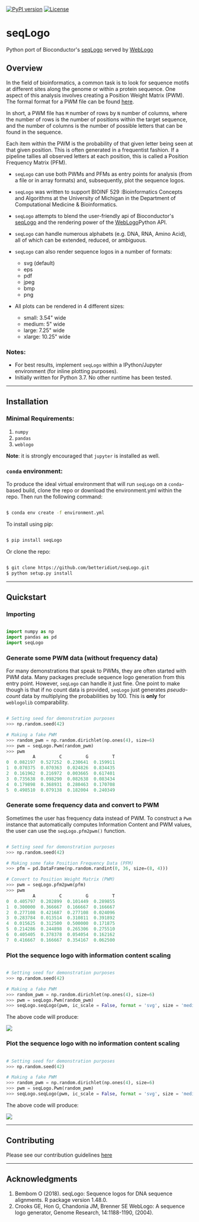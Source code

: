 
[![PyPI version](https://badge.fury.io/py/seqLogo.svg)](https://pypi.org/project/seqLogo/)
[![License](https://img.shields.io/badge/License-BSD%203--Clause-blue.svg)](https://github.com/betteridiot/seqLogo/blob/master/LICENSE)
</br>

# seqLogo
Python port of Bioconductor's [seqLogo](http://bioconductor.org/packages/release/bioc/html/seqLogo.html) served by [WebLogo](http://weblogo.threeplusone.com/)

## Overview

In the field of bioinformatics, a common task is to look for sequence motifs at 
different sites along the genome or within a protein sequence. One aspect of this
analysis involves creating a Position Weight Matrix (PWM). The formal format for
a PWM file can be found [here](http://bioinformatics.intec.ugent.be/MotifSuite/pwmformat.php).

In short, a PWM file has `M` number of rows by `N` number of columns, where the
number of rows is the number of positions within the target sequence, and the number
of columns is the number of possible letters that can be found in the sequence.

Each item within the PWM is the probability of that given letter being seen at that
given position. This is often generated in a frequentist fashion. If a pipeline
tallies all observed letters at each position, this is called a Position Frequency Matrix (PFM).

* `seqLogo` can use both PWMs and PFMs as entry points for analysis (from a file or in array formats)
and, subsequently, plot the sequence logos.

* `seqLogo` was written to support BIOINF 529 :Bioinformatics Concepts and Algorithms
at the University of Michigan in the Department of Computational Medicine & Bioinformatics.

* `seqLogo` attempts to blend the user-friendly api of Bioconductor's [seqLogo](http://bioconductor.org/packages/release/bioc/html/seqLogo.html) 
and the rendering power of the [WebLogo](http://weblogo.threeplusone.com/)Python API.

* `seqLogo` can handle numerous alphabets (e.g. DNA, RNA, Amino Acid), all of which
can be extended, reduced, or ambiguous.

* `seqLogo` can also render sequence logos in a number of formats:
    * svg (default)
    * eps
    * pdf
    * jpeg
    * bmp
    * png

* All plots can be rendered in 4 different sizes:
    * small: 3.54" wide
    * medium: 5" wide
    * large: 7.25" wide
    * xlarge: 10.25" wide

### Notes:
* For best results, implement `seqLogo` within a IPython/Jupyter environment (for inline plotting purposes).
* Initially written for Python 3.7. No other runtime has been tested.

***
## Installation

### Minimal Requirements:
1. `numpy`
2. `pandas`
3. `weblogo`

**Note**: it is strongly encouraged that `jupyter` is installed as well.

### `conda` environment:

To produce the ideal virtual environment that will run `seqLogo` on a `conda`-based
build, clone the repo or download the environment.yml within the repo. Then run the following
command:

```bash

$ conda env create -f environment.yml

```

To install using pip:

```bash

$ pip install seqLogo

```
Or clone the repo:

```bash

$ git clone https://github.com/betteridiot/seqLogo.git
$ python setup.py install

```

***
## Quickstart

### Importing

```python

import numpy as np
import pandas as pd
import seqLogo

```

### Generate some PWM data (without frequency data)

For many demonstrations that speak to PWMs, they are often started with PWM data.
Many packages preclude sequence logo generation from this entry point. However,
`seqLogo` can handle it just fine. One point to make though is that if no count 
data is provided, `seqLogo` just generates *pseudo-count* data by multiplying the
probabilities by 100. This is **only** for `weblogolib` comparability.

```python

# Setting seed for demonstration purposes
>>> np.random.seed(42)

# Making a fake PWM
>>> random_pwm = np.random.dirichlet(np.ones(4), size=6)
>>> pwm = seqLogo.Pwm(random_pwm)
>>> pwm
          A         C         G         T
0  0.082197  0.527252  0.230641  0.159911
1  0.070375  0.070363  0.024826  0.834435
2  0.161962  0.216972  0.003665  0.617401
3  0.735638  0.098290  0.082638  0.083434
4  0.179898  0.368931  0.280463  0.170708
5  0.498510  0.079138  0.182004  0.240349

```

### Generate some frequency data and convert to PWM
Sometimes the user has frequency data instead of PWM. To construct a `Pwm` instance
that automatically computes Information Content and PWM values, the user can use
the `seqLogo.pfm2pwm()` function.

```python

# Setting seed for demonstration purposes
>>> np.random.seed(42)

# Making some fake Position Frequency Data (PFM)
>>> pfm = pd.DataFrame(np.random.randint(0, 36, size=(8, 4)))

# Convert to Position Weight Matrix (PWM)
>>> pwm = seqLogo.pfm2pwm(pfm)
>>> pwm
          A         C         G         T
0  0.405797  0.202899  0.101449  0.289855
1  0.300000  0.366667  0.166667  0.166667
2  0.277108  0.421687  0.277108  0.024096
3  0.283784  0.013514  0.310811  0.391892
4  0.015625  0.312500  0.500000  0.171875
5  0.214286  0.244898  0.265306  0.275510
6  0.405405  0.378378  0.054054  0.162162
7  0.416667  0.166667  0.354167  0.062500

```

### Plot the sequence logo with information content scaling

```python

# Setting seed for demonstration purposes
>>> np.random.seed(42)

# Making a fake PWM
>>> random_pwm = np.random.dirichlet(np.ones(4), size=6)
>>> pwm = seqLogo.Pwm(random_pwm)
>>> seqLogo.seqLogo(pwm, ic_scale = False, format = 'svg', size = 'medium')

```

The above code will produce:

![](https://github.com/betteridiot/seqLogo/blob/master/docs/figures/ic_scale.svg)


### Plot the sequence logo with no information content scaling

```python

# Setting seed for demonstration purposes
>>> np.random.seed(42)

# Making a fake PWM
>>> random_pwm = np.random.dirichlet(np.ones(4), size=6)
>>> pwm = seqLogo.Pwm(random_pwm)
>>> seqLogo.seqLogo(pwm, ic_scale = False, format = 'svg', size = 'medium')

```

The above code will produce:

![](https://github.com/betteridiot/seqLogo/blob/master/docs/figures/no_ic_scale.svg)


***
## Contributing

Please see our contribution guidelines [here](https://github.com/betteridiot/seqLogo/blob/master/CONTRIBUTING.md)

***
## Acknowledgments

1. Bembom O (2018). seqLogo: Sequence logos for DNA sequence alignments. R package version 1.48.0.
2. Crooks GE, Hon G, Chandonia JM, Brenner SE WebLogo: A sequence logo generator,
Genome Research, 14:1188-1190, (2004).